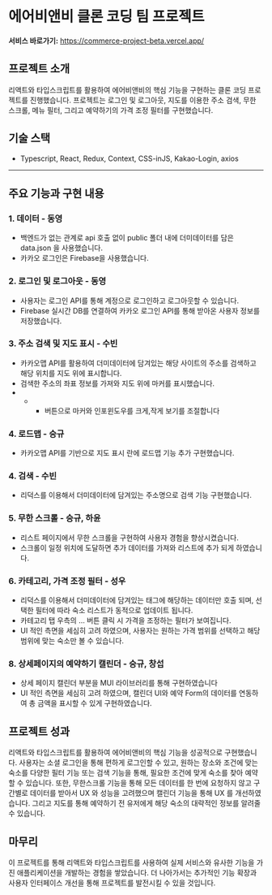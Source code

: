 # 에어비앤비 클론 코딩 팀 프로젝트
**서비스 바로가기:** https://commerce-project-beta.vercel.app/


## 프로젝트 소개

리액트와 타입스크립트를 활용하여 에어비앤비의 핵심 기능을 구현하는 클론 코딩 프로젝트를 진행했습니다. 
프로젝트는 로그인 및 로그아웃, 지도를 이용한 주소 검색, 무한 스크롤, 메뉴 필터, 그리고 예약하기의 가격 조정 필터를 구현했습니다.

## 기술 스택

- Typescript, React, Redux, Context, CSS-inJS, Kakao-Login, axios

---

## 주요 기능과 구현 내용

### 1. 데이터 - 동영

- 백엔드가 없는 관계로 api 호출 없이 public 폴더 내에 더미데이터를 담은  data.json 을 사용했습니다.
- 카카오 로그인은 Firebase을 사용했습니다.

### 2. 로그인 및 로그아웃 - 동영

- 사용자는 로그인 API를 통해 계정으로 로그인하고 로그아웃할 수 있습니다.
- Firebase 실시간 DB를 연결하여 카카오 로그인 API를 통해 받아온 사용자 정보를 저장했습니다.

### 3. 주소 검색 및 지도 표시 - 수빈

- 카카오맵 API를 활용하여 더미데이터에 담겨있는 해당 사이트의 주소를 검색하고 해당 위치를 지도 위에 표시합니다.
- 검색한 주소의 좌표 정보를 가져와 지도 위에 마커를 표시했습니다.
- + - 버튼으로 마커와 인포윈도우를 크게,작게 보기를 조절합니다

### 4. 로드맵 - 승규

- 카카오맵 API를 기반으로 지도 표시 란에 로드맵 기능 추가 구현했습니다.

### 4. 검색 - 수빈

- 리덕스를 이용해서 더미데이터에 담겨있는 주소명으로 검색 기능 구현했습니다.

### 5. 무한 스크롤 - 승규, 하윤

- 리스트 페이지에서 무한 스크롤을 구현하여 사용자 경험을 향상시켰습니다.
- 스크롤이 일정 위치에 도달하면 추가 데이터를 가져와 리스트에 추가 되게 하였습니다.

### 6. 카테고리, 가격 조정 필터 - 성우

- 리덕스를 이용해서 더미데이터에 담겨있는 태그에 해당하는 데이터만 호출 되며,
선택한 필터에 따라 숙소 리스트가 동적으로 업데이트 됩니다.
- 카테고리 탭 우측의 … 버튼 클릭 시 가격을 조정하는 필터가 보여집니다.
- UI 적인 측면을 세심히 고려 하였으며, 
사용자는 원하는 가격 범위를 선택하고 해당 범위에 맞는 숙소만 볼 수 있습니다.

### 8. 상세페이지의 예약하기 캘린더 - 승규, 창섭

- 상세 페이지 캘린더 부분을 MUI 라이브러리를 통해 구현하였습니다
- UI 적인 측면을 세심히 고려 하였으며, 
캘린더 UI와 예약 Form의 데이터를 연동하여 총 금액을 표시할 수 있게 구현하였습니다.

## 프로젝트 성과

리액트와 타입스크립트를 활용하여 에어비앤비의 핵심 기능을 성공적으로 구현했습니다. 
사용자는 소셜 로그인을 통해 편하게 로그인할 수 있고, 원하는 장소와 조건에 맞는 숙소를 다양한 필터 기능 또는 검색 기능을 통해, 필요한 조건에 맞게 숙소를 찾아 예약할 수 있습니다. 
또한, 무한스크롤 기능을 통해 모든 데이터를 한 번에 요청하지 않고 구간별로 데이터를 받아서 UX 와 성능을 고려했으며 캘린더 기능을 통해 UX 를 개선하였습니다. 그리고 지도를 통해 예약하기 전 유저에게 해당 숙소의 대략적인 정보를 알려줄 수 있습니다.

## 마무리

이 프로젝트를 통해 리액트와 타입스크립트를 사용하여 실제 서비스와 유사한 기능을 가진 애플리케이션을 개발하는 경험을 쌓았습니다. 더 나아가서는 추가적인 기능 확장과 사용자 인터페이스 개선을 통해 프로젝트를 발전시킬 수 있을 것입니다.

